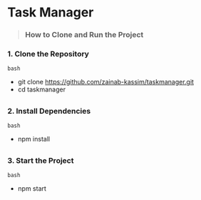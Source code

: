 # Task Manager
> ###  How to Clone and Run the Project


### 1. Clone the Repository
`bash`
- git clone https://github.com/zainab-kassim/taskmanager.git
- cd taskmanager
##


### 2. Install Dependencies
`bash`
- npm install
## 

### 3. Start the Project
`bash`
- npm start
## 

